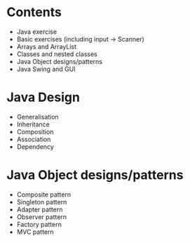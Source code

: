 # Contents
- Java exercise 
- Basic exercises (including input -> Scanner)
- Arrays and ArrayList
- Classes and nested classes
- Java Object designs/patterns
- Java Swing and GUI 

# Java Design
- Generalisation
- Inheritance
- Composition
- Association
- Dependency

# Java Object designs/patterns
- Composite pattern
- Singleton pattern
- Adapter pattern
- Observer pattern
- Factory pattern
- MVC pattern
